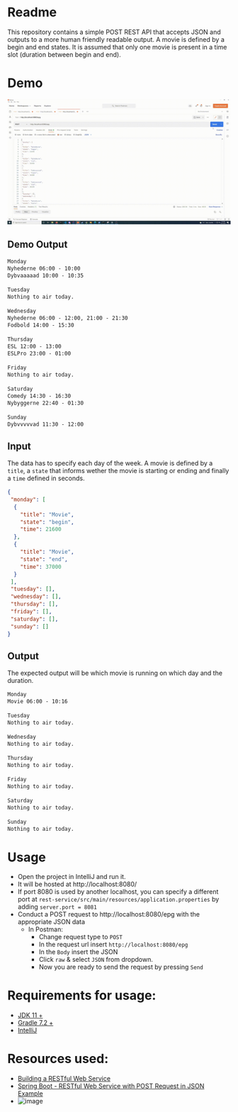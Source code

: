 # Readme
This repository contains a simple POST REST API that accepts JSON and outputs to a more human friendly readable output.
A movie is defined by a begin and end states. It is assumed that only one movie is present in a time slot (duration between begin and end).

# Demo
![](demo.gif)

## Demo Output
```
Monday
Nyhederne 06:00 - 10:00
Dybvaaaaad 10:00 - 10:35

Tuesday
Nothing to air today.

Wednesday
Nyhederne 06:00 - 12:00, 21:00 - 21:30
Fodbold 14:00 - 15:30

Thursday
ESL 12:00 - 13:00
ESLPro 23:00 - 01:00

Friday
Nothing to air today.

Saturday
Comedy 14:30 - 16:30
Nybyggerne 22:40 - 01:30

Sunday
Dybvvvvvad 11:30 - 12:00
```

## Input
The data has to specify each day of the week. A movie is defined by a `title`, a `state` that informs wether the movie is starting or ending and finally a `time` defined in seconds.


```json
{
 "monday": [
  {
    "title": "Movie",
    "state": "begin",
    "time": 21600
  },
  {
    "title": "Movie",
    "state": "end",
    "time": 37000
  }
 ],
 "tuesday": [],
 "wednesday": [],
 "thursday": [],
 "friday": [],
 "saturday": [],
 "sunday": []
}
```

## Output
The expected output will be which movie is running on which day and the duration.
```
Monday
Movie 06:00 - 10:16

Tuesday
Nothing to air today.

Wednesday
Nothing to air today.

Thursday
Nothing to air today.

Friday
Nothing to air today.

Saturday
Nothing to air today.

Sunday
Nothing to air today.
```
# Usage
- Open the project in IntelliJ and run it.
 - It will be hosted at http://localhost:8080/
 - If port 8080 is used by another localhost, you can specify a different port at `rest-service/src/main/resources/application.properties` by adding `server.port = 8081`
- Conduct a POST request to http://localhost:8080/epg with the appropriate JSON data
   - In Postman:
     - Change request type to `POST`
     - In the request url insert `http://localhost:8080/epg`
     - In the `Body` insert the JSON
     - Click `raw` & select `JSON` from dropdown.
     - Now you are ready to send the request by pressing `Send`

# Requirements for usage:
- [JDK 11 +](https://www.oracle.com/java/technologies/downloads/)
- [Gradle 7.2 +](https://gradle.org/install/)
- [IntelliJ](https://www.jetbrains.com/idea/download/)

# Resources used:
- [Building a RESTful Web Service](https://spring.io/guides/gs/rest-service/)
- [Spring Boot - RESTful Web Service with POST Request in JSON Example](https://www.youtube.com/watch?v=RydAmQvcqL8)
- ![image](https://user-images.githubusercontent.com/10165995/139597034-a1d7f782-5d2a-40fc-a810-c589aa1e8ddf.png)

